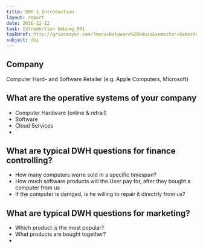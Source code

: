 ```yaml
---
title: DWH 1 Introduction
layout: report
date: 2016-12-12
task: Introduction Uebung_001
taskHref: http://griesmayer.com/?menu=Dataware%20House&semester=Semester_5&topic=01_Introduction
subject: dbi
---
```


## Company

Computer Hard- and Software Retailer (e.g. Apple Computers, Microsoft)

## What are the operative systems of your company
- Computer Hardware (online & retrail)
- Software
- Cloud Services
-

## What are typical DWH questions for finance controlling?
- How many computers werre sold in a specific timespan?
- How much software products will the User pay for, after they bought a computer from us
- If the computer is damged, is he willing to repair it directrly from us?

## What are typical DWH questions for marketing?

- Which product is the most popular?
- What products are bought together?
-
